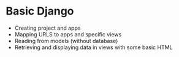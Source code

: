 # Basic Django

- Creating project and apps
- Mapping URLS to apps and specific views
- Reading from models (without database)
- Retrieving and displaying data in views with some basic HTML

